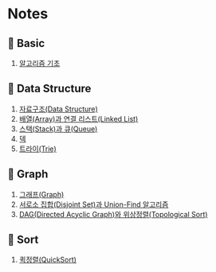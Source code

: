 # Notes

## 📖 Basic

1. [알고리즘 기초](./Basic/Basic.md)

## 📖 Data Structure

1. [자료구조(Data Structure)](./DataStructure/DataStructure.md)
2. [배열(Array)과 연결 리스트(Linked List)]()
3. [스택(Stack)과 큐(Queue)](./DataStructure/Stack+Queue.md)
4. [덱]()
5. [트라이(Trie)](./DataStructure/Trie.md)

## 📖 Graph

1. [그래프(Graph)](./Graph/Graph.md)
2. [서로소 집합(Disjoint Set)과 Union-Find 알고리즘](./Graph/DisjointSet.md)
3. [DAG(Directed Acyclic Graph)와 위상정렬(Topological Sort)](./Graph/TopologicalSort.md)

## 📖 Sort

1. [퀵정렬(QuickSort)](../src/Sort/QuickSort)